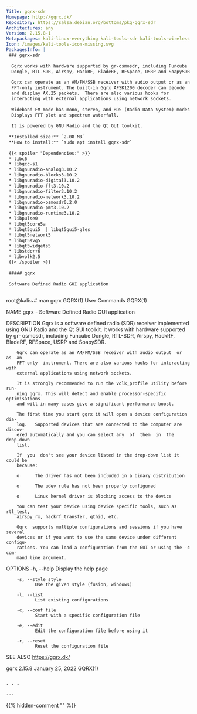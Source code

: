 ```yaml
---
Title: gqrx-sdr
Homepage: http://gqrx.dk/
Repository: https://salsa.debian.org/bottoms/pkg-gqrx-sdr
Architectures: any
Version: 2.15.8-1
Metapackages: kali-linux-everything kali-tools-sdr kali-tools-wireless 
Icon: /images/kali-tools-icon-missing.svg
PackagesInfo: |
 ### gqrx-sdr
 
  Gqrx works with hardware supported by gr-osmosdr, including Funcube
  Dongle, RTL-SDR, Airspy, HackRF, BladeRF, RFSpace, USRP and SoapySDR.
   
  Gqrx can operate as an AM/FM/SSB receiver with audio output or as an
  FFT-only instrument. The built-in Gqrx AFSK1200 decoder can decode
  and display AX.25 packets.  There are also various hooks for
  interacting with external applications using network sockets.
   
  Wideband FM mode has mono, stereo, and RDS (Radio Data System) modes.
  Displays FFT plot and spectrum waterfall.
   
  It is powered by GNU Radio and the Qt GUI toolkit.
 
 **Installed size:** `2.08 MB`  
 **How to install:** `sudo apt install gqrx-sdr`  
 
 {{< spoiler "Dependencies:" >}}
 * libc6 
 * libgcc-s1 
 * libgnuradio-analog3.10.2 
 * libgnuradio-blocks3.10.2 
 * libgnuradio-digital3.10.2 
 * libgnuradio-fft3.10.2 
 * libgnuradio-filter3.10.2 
 * libgnuradio-network3.10.2 
 * libgnuradio-osmosdr0.2.0 
 * libgnuradio-pmt3.10.2 
 * libgnuradio-runtime3.10.2 
 * libpulse0 
 * libqt5core5a 
 * libqt5gui5  | libqt5gui5-gles 
 * libqt5network5 
 * libqt5svg5 
 * libqt5widgets5 
 * libstdc++6 
 * libvolk2.5 
 {{< /spoiler >}}
 
 ##### gqrx
 
 Software Defined Radio GUI application
 
 ```
 root@kali:~# man gqrx
 GQRX(1)                          User Commands                         GQRX(1)
 
 NAME
        gqrx - Software Defined Radio GUI application
 
 DESCRIPTION
        Gqrx  is  a software defined radio (SDR) receiver implemented using GNU
        Radio and the Qt GUI toolkit. It works with hardware supported  by  gr-
        osmosdr,  including  Funcube  Dongle, RTL-SDR, Airspy, HackRF, BladeRF,
        RFSpace, USRP and SoapySDR.
 
        Gqrx can operate as an AM/FM/SSB receiver with audio output  or  as  an
        FFT-only  instrument. There are also various hooks for interacting with
        external applications using network sockets.
 
        It is strongly recommended to run the volk_profile utility before  run-
        ning gqrx. This will detect and enable processor-specific optimisations
        and will in many cases give a significant performance boost.
 
        The first time you start gqrx it will open a device configuration  dia-
        log.   Supported devices that are connected to the computer are discov-
        ered automatically and you can select any  of  them  in  the  drop-down
        list.
 
        If  you  don't see your device listed in the drop-down list it could be
        because:
 
        o      The driver has not been included in a binary distribution
 
        o      The udev rule has not been properly configured
 
        o      Linux kernel driver is blocking access to the device
 
        You can test your device using device specific tools, such as rtl_test,
        airspy_rx, hackrf_transfer, qthid, etc.
 
        Gqrx  supports multiple configurations and sessions if you have several
        devices or if you want to use the same device under different  configu-
        rations. You can load a configuration from the GUI or using the -c com-
        mand line argument.
 
 OPTIONS
        -h, --help
               Display the help page
 
        -s, --style style
               Use the given style (fusion, windows)
 
        -l, --list
               List existing configurations
 
        -c, --conf file
               Start with a specific configuration file
 
        -e, --edit
               Edit the configuration file before using it
 
        -r, --reset
               Reset the configuration file
 
 SEE ALSO
        https://gqrx.dk/
 
 gqrx 2.15.8                    January 25, 2022                        GQRX(1)
 ```
 
 - - -
 
---
```

{{% hidden-comment "<!--Do not edit anything above this line-->" %}}
